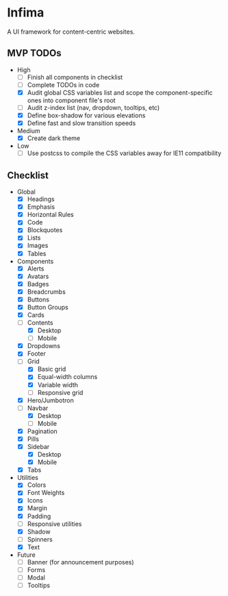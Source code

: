 # Infima

A UI framework for content-centric websites.

## MVP TODOs

- High
  - [ ] Finish all components in checklist
  - [ ] Complete TODOs in code
  - [x] Audit global CSS variables list and scope the component-specific ones into component file's root
  - [ ] Audit z-index list (nav, dropdown, tooltips, etc)
  - [x] Define box-shadow for various elevations
  - [x] Define fast and slow transition speeds
- Medium
  - [x] Create dark theme
- Low
  - [ ] Use postcss to compile the CSS variables away for IE11 compatibility

## Checklist

- Global
  - [x] Headings
  - [x] Emphasis
  - [x] Horizontal Rules
  - [x] Code
  - [x] Blockquotes
  - [x] Lists
  - [x] Images
  - [x] Tables
- Components
  - [x] Alerts
  - [x] Avatars
  - [x] Badges
  - [x] Breadcrumbs
  - [x] Buttons
  - [x] Button Groups
  - [x] Cards
  - [ ] Contents
    - [x] Desktop
    - [ ] Mobile
  - [x] Dropdowns
  - [x] Footer
  - [ ] Grid
    - [x] Basic grid
    - [x] Equal-width columns
    - [x] Variable width
    - [ ] Responsive grid
  - [x] Hero/Jumbotron
  - [ ] Navbar
    - [x] Desktop
    - [ ] Mobile
  - [x] Pagination
  - [x] Pills
  - [x] Sidebar
    - [x] Desktop
    - [x] Mobile
  - [x] Tabs
- Utilities
  - [x] Colors
  - [x] Font Weights
  - [x] Icons
  - [x] Margin
  - [x] Padding
  - [ ] Responsive utilities
  - [x] Shadow
  - [ ] Spinners
  - [x] Text
- Future
  - [ ] Banner (for announcement purposes)
  - [ ] Forms
  - [ ] Modal
  - [ ] Tooltips
